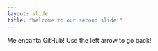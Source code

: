 ```yaml
---
layout: slide
title: "Welcome to our second slide!"
---
```

Me encanta GitHub!
Use the left arrow to go back!
